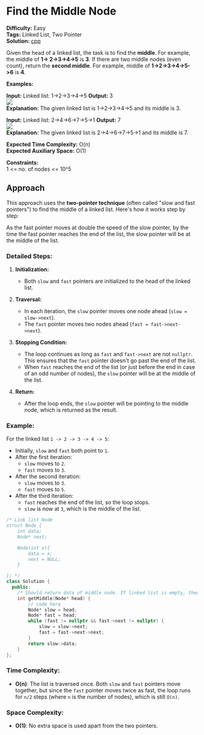 # Find the Middle Node

**Difficulty:** Easy <br>
**Tags:** Linked List, Two Pointer <br>
**Solution:** [cpp](middleOfALinkedList.cpp) <br>

Given the head of a linked list, the task is to find the **middle**. For example, the middle of **1-> 2->3->4->5** is **3**. If there are two middle nodes (even count), return the **second middle**. For example, middle of **1->2->3->4->5->6** is **4**.

**Examples:**

**Input:** Linked list: 1->2->3->4->5
**Output:** 3  
![](https://media.geeksforgeeks.org/img-practice/prod/addEditProblem/700171/Web/Other/blobid0_1721970743.png)  
**Explanation:** The given linked list is 1->2->3->4->5 and its middle is 3.

**Input:** Linked list: 2->4->6->7->5->1
**Output:** 7   
![](https://media.geeksforgeeks.org/img-practice/prod/addEditProblem/700171/Web/Other/blobid1_1721970760.png)  
**Explanation:** The given linked list is 2->4->6->7->5->1 and its middle is 7.

**Expected Time Complexity:** O(n)  
**Expected Auxiliary Space:** O(1)

**Constraints:**  
1 <= no. of nodes <= 10^5


## Approach

This approach uses the **two-pointer technique** (often called "slow and fast pointers") to find the middle of a linked list. Here's how it works step by step:

As the fast pointer moves at double the speed of the slow pointer, by the time the fast pointer reaches the end of the list, the slow pointer will be at the middle of the list.

### Detailed Steps:
1. **Initialization:**
   - Both `slow` and `fast` pointers are initialized to the head of the linked list.

2. **Traversal:**
   - In each iteration, the `slow` pointer moves one node ahead (`slow = slow->next`).
   - The `fast` pointer moves two nodes ahead (`fast = fast->next->next`).

3. **Stopping Condition:**
   - The loop continues as long as `fast` and `fast->next` are not `nullptr`. This ensures that the `fast` pointer doesn't go past the end of the list.
   - When `fast` reaches the end of the list (or just before the end in case of an odd number of nodes), the `slow` pointer will be at the middle of the list.

4. **Return:**
   - After the loop ends, the `slow` pointer will be pointing to the middle node, which is returned as the result.

### Example:

For the linked list `1 -> 2 -> 3 -> 4 -> 5`:

- Initially, `slow` and `fast` both point to `1`.
- After the first iteration:
  - `slow` moves to `2`.
  - `fast` moves to `3`.
- After the second iteration:
  - `slow` moves to `3`.
  - `fast` moves to `5`.
- After the third iteration:
  - `fast` reaches the end of the list, so the loop stops.
  - `slow` is now at `3`, which is the middle of the list.

```cpp
/* Link list Node
struct Node {
    int data;
    Node* next;

    Node(int x){
        data = x;
        next = NULL;
    }

}; */
class Solution {
  public:
    /* Should return data of middle node. If linked list is empty, then -1 */
    int getMiddle(Node* head) {
        // code here
        Node* slow = head;
        Node* fast = head;
        while (fast != nullptr && fast->next != nullptr) {
            slow = slow->next;
            fast = fast->next->next;
        }
        return slow->data;
    }
};
```

### Time Complexity:
- **O(n)**: The list is traversed once. Both `slow` and `fast` pointers move together, but since the `fast` pointer moves twice as fast, the loop runs for `n/2` steps (where `n` is the number of nodes), which is still `O(n)`.

### Space Complexity:
- **O(1)**: No extra space is used apart from the two pointers.